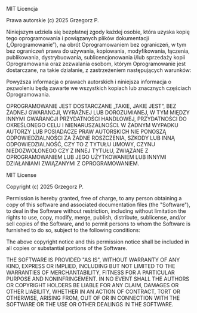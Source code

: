 MIT Licencja

Prawa autorskie (c) 2025 Grzegorz P.

Niniejszym udziela się bezpłatnej zgody każdej osobie, która uzyska kopię tego oprogramowania i powiązanych plików dokumentacji („Oprogramowanie”), na obrót Oprogramowaniem bez ograniczeń, w tym bez ograniczeń prawa do używania, kopiowania, modyfikowania, łączenia, publikowania, dystrybuowania, sublicencjonowania i/lub sprzedaży kopii Oprogramowania oraz zezwalania osobom, którym Oprogramowanie jest dostarczane, na takie działanie, z zastrzeżeniem następujących warunków:

Powyższa informacja o prawach autorskich i niniejsza informacja o zezwoleniu będą zawarte we wszystkich kopiach lub znacznych częściach Oprogramowania.

OPROGRAMOWANIE JEST DOSTARCZANE „TAKIE, JAKIE JEST”, BEZ ŻADNEJ GWARANCJI, WYRAŹNEJ LUB DOROZUMIANEJ, W TYM MIĘDZY INNYMI GWARANCJI PRZYDATNOŚCI HANDLOWEJ, PRZYDATNOŚCI DO OKREŚLONEGO CELU I NIENARUSZALNOŚCI. W ŻADNYM WYPADKU AUTORZY LUB POSIADACZE PRAW AUTORSKICH NIE PONOSZĄ ODPOWIEDZIALNOŚCI ZA ŻADNE ROSZCZENIA, SZKODY LUB INNĄ ODPOWIEDZIALNOŚĆ, CZY TO Z TYTUŁU UMOWY, CZYNU NIEDOZWOLONEGO CZY Z INNEJ TYTUŁU, ZWIĄZANE Z OPROGRAMOWANIEM LUB JEGO UŻYTKOWANIEM LUB INNYMI DZIAŁANIAMI ZWIĄZANYMI Z OPROGRAMOWANIEM.

MIT License

Copyright (c) 2025 Grzegorz P.

Permission is hereby granted, free of charge, to any person obtaining a copy of this software and associated documentation files (the "Software"), to deal in the Software without restriction, including without limitation the rights to use, copy, modify, merge, publish, distribute, sublicense, and/or sell copies of the Software, and to permit persons to whom the Software is furnished to do so, subject to the following conditions:

The above copyright notice and this permission notice shall be included in all copies or substantial portions of the Software.

THE SOFTWARE IS PROVIDED "AS IS", WITHOUT WARRANTY OF ANY KIND, EXPRESS OR IMPLIED, INCLUDING BUT NOT LIMITED TO THE WARRANTIES OF MERCHANTABILITY, FITNESS FOR A PARTICULAR PURPOSE AND NONINFRINGEMENT. IN NO EVENT SHALL THE AUTHORS OR COPYRIGHT HOLDERS BE LIABLE FOR ANY CLAIM, DAMAGES OR OTHER LIABILITY, WHETHER IN AN ACTION OF CONTRACT, TORT OR OTHERWISE, ARISING FROM, OUT OF OR IN CONNECTION WITH THE SOFTWARE OR THE USE OR OTHER DEALINGS IN THE SOFTWARE.

